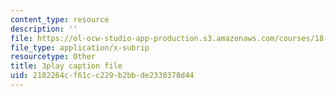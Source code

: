 ```yaml
---
content_type: resource
description: ''
file: https://ol-ocw-studio-app-production.s3.amazonaws.com/courses/18-06sc-linear-algebra-fall-2011/2182264cf61cc229b2bbde2330378d44_FX4C-JpTFgY.srt
file_type: application/x-subrip
resourcetype: Other
title: 3play caption file
uid: 2182264c-f61c-c229-b2bb-de2330378d44
---
```

